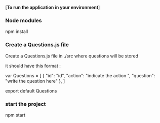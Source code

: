 [**To run the application in your environment**] 

### Node modules

npm install 

### Create a Questions.js file  

Create a Questions.js file in ./src where questions will be stored

it should have this format :

var Questions = [
    {
        "id": "id",
        "action": "indicate the action ",
        "question": "write the question here"
    }, 
]

export default Questions

### start the project 

npm start 
